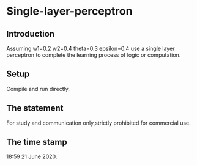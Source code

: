 # Single-layer-perceptron

## Introduction
Assuming w1=0.2 w2=0.4 theta=0.3 epsilon=0.4 use a single layer perceptron to complete the learning process of logic or computation.

## Setup
Compile and run directly.

## The statement
For study and communication only,strictly prohibited for commercial use.

## The time stamp
18:59 21 June 2020.
